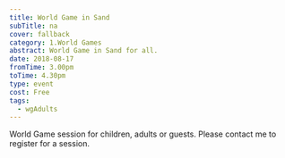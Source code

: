 ```yaml
---
title: World Game in Sand
subTitle: na
cover: fallback
category: 1.World Games
abstract: World Game in Sand for all.
date: 2018-08-17
fromTime: 3.00pm
toTime: 4.30pm
type: event
cost: Free
tags:
  - wgAdults
---
```


World Game session for children, adults or guests. Please contact me to register for a session.

